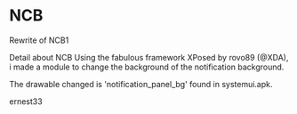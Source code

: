 NCB
===

Rewrite of NCB1

Detail about NCB
Using the fabulous framework XPosed by rovo89 (@XDA), 
i made a module to change the background of the notification background.

The drawable changed is 'notification_panel_bg' found in systemui.apk.


ernest33
